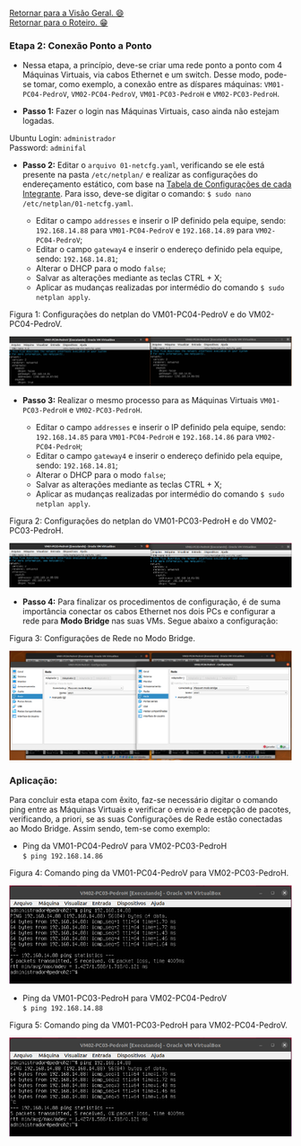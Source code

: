 [Retornar para a Visão Geral. :smile:](https://github.com/pedrohenriquee8/redes-grupo6-914/tree/main/projeto-2b-sred) <br>
[Retornar para o Roteiro. :grin:](https://github.com/pedrohenriquee8/redes-grupo6-914/blob/main/projeto-2b-sred/Roteiro.md)

<h3>Etapa 2: Conexão Ponto a Ponto</h3>

- Nessa etapa, a princípio, deve-se criar uma rede ponto a ponto com 4 Máquinas Virtuais, via cabos Ethernet e um switch. Desse modo, pode-se tomar, como exemplo, a conexão entre as díspares máquinas: `VM01-PC04-PedroV`, `VM02-PC04-PedroV`, `VM01-PC03-PedroH` e `VM02-PC03-PedroH`.

- **Passo 1:** Fazer o login nas Máquinas Virtuais, caso ainda não estejam logadas.

Ubuntu Login: `administrador` <br>
Password: `adminifal`

- **Passo 2:** Editar o `arquivo 01-netcfg.yaml`, verificando se ele está presente na pasta `/etc/netplan/` e realizar as configurações do endereçamento estático, com base na [Tabela de Configurações de cada Integrante](https://github.com/pedrohenriquee8/redes-grupo6-914/blob/main/projeto-2b-sred/Configuracoes.md#tabela-1-configurações-das-máquinas-virtuais-de-cada-integrante). Para isso, deve-se digitar o comando: `$ sudo nano /etc/netplan/01-netcfg.yaml`.

  - Editar o campo `addresses` e inserir o IP definido pela equipe, sendo: `192.168.14.88` para `VM01-PC04-PedroV` e `192.168.14.89` para `VM02-PC04-PedroV`;
  - Editar o campo `gateway4` e inserir o endereço definido pela equipe, sendo: `192.168.14.81`;
  - Alterar o DHCP para o modo `false`;
  - Salvar as alterações mediante as teclas CTRL + X;
  - Aplicar as mudanças realizadas por intermédio do comando `$ sudo netplan apply`.

<p>Figura 1: Configurações do netplan do VM01-PC04-PedroV e do VM02-PC04-PedroV.</p>
<img src="../figuresProject/SecondStage/ConfiguracoesPedroV.png" alt="Configurações do netplan do VM01-PC04-PedroV e do VM02-PC04-PedroV." title="Figura 1: Configurações do netplan do VM01-PC04-PedroV e do VM02-PC04-PedroV.">

- **Passo 3:** Realizar o mesmo processo para as Máquinas Virtuais `VM01-PC03-PedroH` e `VM02-PC03-PedroH`.

  - Editar o campo `addresses` e inserir o IP definido pela equipe, sendo: `192.168.14.85` para `VM01-PC04-PedroH` e `192.168.14.86` para `VM02-PC04-PedroH`;
  - Editar o campo `gateway4` e inserir o endereço definido pela equipe, sendo: `192.168.14.81`;
  - Alterar o DHCP para o modo `false`;
  - Salvar as alterações mediante as teclas CTRL + X;
  - Aplicar as mudanças realizadas por intermédio do comando `$ sudo netplan apply`.

<p>Figura 2: Configurações do netplan do VM01-PC03-PedroH e do VM02-PC03-PedroH.</p>
<img src="../figuresProject/SecondStage/ConfiguracoesPedroH.png" alt="Configurações do netplan do VM01-PC03-PedroH e do VM02-PC03-PedroH." title="Figura 2: Configurações do netplan do VM01-PC03-PedroH e do VM02-PC03-PedroH.">

- **Passo 4:** Para finalizar os procedimentos de configuração, é de suma importância conectar os cabos Ethernet nos dois PCs e configurar a rede para **Modo Bridge** nas suas VMs. Segue abaixo a configuração:

<p>Figura 3: Configurações de Rede no Modo Bridge.</p>
<img src="../figuresProject/SecondStage/ModoBridge.png" alt="Configurações de Rede no Modo Bridge." title="Figura 3: Configurações de Rede no Modo Bridge.">

<h3>Aplicação: </h3>

Para concluir esta etapa com êxito, faz-se necessário digitar o comando ping entre as Máquinas Virtuais e verificar o envio e a recepção de pacotes, verificando, a priori, se as suas Configurações de Rede estão conectadas ao Modo Bridge. Assim sendo, tem-se como exemplo:

- Ping da VM01-PC04-PedroV para VM02-PC03-PedroH <br>
  `$ ping 192.168.14.86`

<p>Figura 4: Comando ping da VM01-PC04-PedroV para VM02-PC03-PedroH.</p>
<img src="../figuresProject/SecondStage/PingPedroHtoPedroV.png" alt="Comando ping da VM01-PC04-PedroV para VM02-PC03-PedroH." title="Figura 4: Comando ping da VM01-PC04-PedroV para VM02-PC03-PedroH.">
    
  - Ping da VM01-PC03-PedroH para VM02-PC04-PedroV <br>
    ```$ ping 192.168.14.88```
    
<p>Figura 5: Comando ping da VM01-PC03-PedroH para VM02-PC04-PedroV.</p>
<img src="../figuresProject/SecondStage/PingPedroHtoPedroV.png" alt="Comando ping da VM01-PC03-PedroH para VM02-PC04-PedroV." title="Figura 5: Comando ping da VM01-PC03-PedroH para VM02-PC04-PedroV.">

